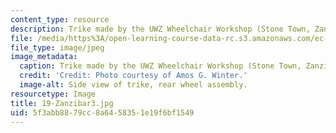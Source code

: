 ```yaml
---
content_type: resource
description: Trike made by the UWZ Wheelchair Workshop (Stone Town, Zanzibar, Tanzania).
file: /media/https%3A/open-learning-course-data-rc.s3.amazonaws.com/ec-721-wheelchair-design-in-developing-countries-spring-2009/5f3abb8879cc8a6458351e19f6bf1549_19-Zanzibar3.jpg
file_type: image/jpeg
image_metadata:
  caption: Trike made by the UWZ Wheelchair Workshop (Stone Town, Zanzibar, Tanzania).
  credit: 'Credit: Photo courtesy of Amos G. Winter.'
  image-alt: Side view of trike, rear wheel assembly.
resourcetype: Image
title: 19-Zanzibar3.jpg
uid: 5f3abb88-79cc-8a64-5835-1e19f6bf1549
---
```

